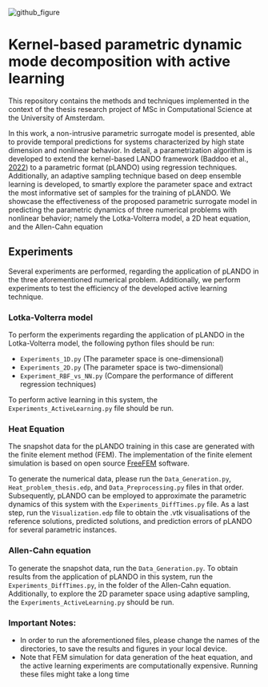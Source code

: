 ![github_figure](https://github.com/kevopoulosk/MSc_Thesis_Kernel_based_parametric_DMD_with_Active_Learning/assets/113594011/b3a3eb4f-586a-4b44-9a41-3883431d51ff)

# Kernel-based parametric dynamic mode decomposition with active learning 


This repository contains the methods and techniques implemented in the context of the thesis
research project of MSc in Computational Science at the University of Amsterdam.





In this work, a non-intrusive parametric surrogate model is presented, able to provide
temporal predictions for systems characterized by high state dimension and nonlinear
behavior. In detail, a parametrization algorithm is developed to extend the kernel-based
LANDO framework (Baddoo et al., [2022](https://royalsocietypublishing.org/doi/full/10.1098/rspa.2021.0830)) to a parametric format (pLANDO) using regression techniques. 
Additionally, an adaptive sampling technique based on deep ensemble
learning is developed, to smartly explore the parameter space and extract the most informative 
set of samples for the training of pLANDO. We showcase the effectiveness
of the proposed parametric surrogate model in predicting the parametric dynamics of
three numerical problems with nonlinear behavior; namely the Lotka-Volterra model, a
2D heat equation, and the Allen-Cahn equation


## Experiments

Several experiments are performed, regarding the application of pLANDO in the three aforementioned numerical problem. 
Additionally, we perform experiments to test the efficiency of the developed active learning technique. 

### Lotka-Volterra model
To perform the experiments regarding the application of pLANDO in the Lotka-Volterra model, the following python files should be run:

* `Experiments_1D.py` (The parameter space is one-dimensional)
* `Experiments_2D.py` (The parameter space is two-dimensional)
* `Experiment_RBF_vs_NN.py` (Compare the performance of different regression techniques)

To perform active learning in this system, the `Experiments_ActiveLearning.py` file should be run.



### Heat Equation 

The snapshot data for the pLANDO training in this case are generated with the finite element method (FEM). 
The implementation of the finite element simulation is based on open source [FreeFEM](https://freefem.org/) software. 

To generate the numerical data, please run the `Data_Generation.py`, `Heat_problem_thesis.edp`, and `Data_Preprocessing.py` files in that order. 
Subsequently, pLANDO can be employed to approximate the parametric dynamics of this system with the `Experiments_DiffTimes.py` file. 
As a last step, run the `Visualization.edp` file to obtain the .vtk visualisations of the reference solutions, predicted solutions, and prediction errors of pLANDO for several parametric instances. 



### Allen-Cahn equation

To generate the snapshot data, run the `Data_Generation.py`. 
To obtain results from the application of pLANDO in this system, run the `Experiments_DiffTimes.py`, in the folder of the Allen-Cahn equation. 
Additionally, to explore the 2D parameter space using adaptive sampling, the `Experiments_ActiveLearning.py` should be run.




### Important Notes:
* In order to run the aforementioned files, please change the names of the directories, to save the results and figures in your local device.
* Note that FEM simulation for data generation of the heat equation, and the active learning experiments are computationally expensive. Running these files might take a long time


